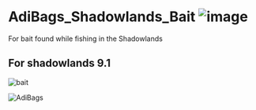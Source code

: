 # AdiBags_Shadowlands_Bait   ![image](https://img.shields.io/badge/Supports-Shadowlands-0B68D7)
For bait found while fishing in the Shadowlands

## For shadowlands 9.1
![bait](https://user-images.githubusercontent.com/1850089/126201185-e3f29e54-f12f-480c-bed6-3a858c0399d1.png)

![AdiBags](https://img.shields.io/badge/Requires-AdiBags-0B68D7)
